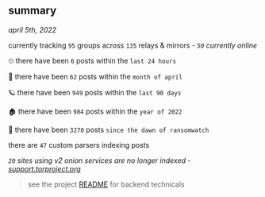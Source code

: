 
## summary
_april 5th, 2022_

currently tracking `95` groups across `135` relays & mirrors - _`50` currently online_

⏲ there have been `6` posts within the `last 24 hours`

🦈 there have been `62` posts within the `month of april`

🪐 there have been `949` posts within the `last 90 days`

🏚 there have been `984` posts within the `year of 2022`

🦕 there have been `3270` posts `since the dawn of ransomwatch`

there are `47` custom parsers indexing posts

_`20` sites using v2 onion services are no longer indexed - [support.torproject.org](https://support.torproject.org/onionservices/v2-deprecation/)_

> see the project [README](https://github.com/thetanz/ransomwatch#ransomwatch--) for backend technicals
